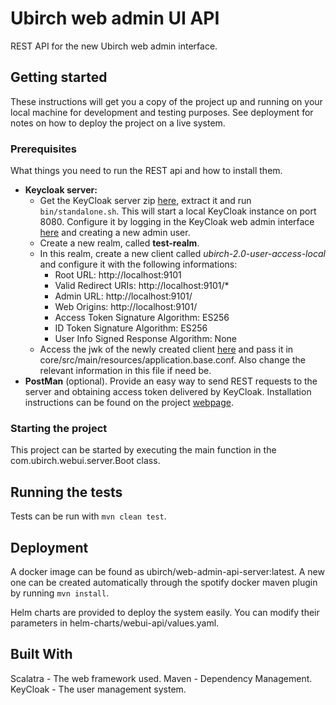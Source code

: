 # Ubirch web admin UI API

REST API for the new Ubirch web admin interface.

## Getting started

These instructions will get you a copy of the project up and running on your local machine for development and testing purposes. See deployment for notes on how to deploy the project on a live system.

### Prerequisites

What things you need to run the REST api and how to install them.

* **Keycloak server:** 
    * Get the KeyCloak server zip [here](https://www.keycloak.org/downloads.html), extract it and run ```bin/standalone.sh```. This will start a local KeyCloak instance on port 8080. Configure it by logging in the KeyCloak web admin interface [here](http://localhost:8080/auth) and creating a new admin user.
    * Create a new realm, called **test-realm**.
    * In this realm, create a new client called _ubirch-2.0-user-access-local_ and configure it with the following informations:
        * Root URL: http://localhost:9101
        * Valid Redirect URIs: http://localhost:9101/\*
        * Admin URL: http://localhost:9101/
        * Web Origins: http://localhost:9101/
        * Access Token Signature Algorithm: ES256
        * ID Token Signature Algorithm: ES256
        * User Info Signed Response Algorithm: None
    * Access the jwk of the newly created client [here](http://localhost:8080/auth/realms/test-realm/protocol/openid-connect/certs) and pass it in core/src/main/resources/application.base.conf. Also change the relevant information in this file if need be.
* **PostMan** (optional). Provide an easy way to send REST requests to the server and obtaining access token delivered by KeyCloak. Installation instructions can be found on the project [webpage](https://www.getpostman.com/downloads/).

### Starting the project

This project can be started by executing the main function in the com.ubirch.webui.server.Boot class.

## Running the tests
Tests can be run with
```mvn clean test```.


## Deployment
A docker image can be found as ubirch/web-admin-api-server:latest. A new one can be created automatically through the spotify docker maven plugin by running ```mvn install```.

Helm charts are provided to deploy the system easily. You can modify their parameters in helm-charts/webui-api/values.yaml.
 
## Built With
Scalatra - The web framework used.
Maven - Dependency Management.
KeyCloak - The user management system.
